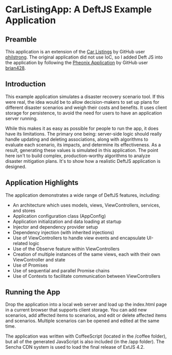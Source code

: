 # CarListingApp: A DeftJS Example Application

## Preamble

This application is an extension of the [Car Listings](https://github.com/SenchaArchitect/CarListings) by GitHub user [philstrong](https://github.com/philstrong). The original application did not use IoC, so I added Deft JS into the application by following the [Pheonix Application](https://github.com/deftjs/Examples/tree/master/phoenix-example-app) by GitHub user [brian428](https://github.com/brian428).

## Introduction

This example application simulates a disaster recovery scenario tool. If this were real, the idea would be to allow decision-makers to set up plans for different disaster scenarios and weigh their costs and benefits. It uses client storage for persistence, to avoid the need for users to have an application server running. 

While this makes it as easy as possible for people to run the app, it does have its limitations. The primary one being: server-side logic should really handle updating and deleting associations, along with algorithms to evaluate each scenario, its impacts, and determine its effectiveness. As a result, generating these values is simulated in this application. The point here isn't to build complex, production-worthy algorithms to analyze disaster mitigation plans. It's to show how a realistic DeftJS application is designed.


## Application Highlights

The application demonstrates a wide range of DeftJS features, including:

* An architecture which uses models, views, ViewControllers, services, and stores
* Application configuration class (AppConfig)
* Application initialization and data loading at startup
* Injector and dependency provider setup
* Dependency injection (with inherited injections)
* Use of ViewControllers to handle view events and encapsulate UI-related logic
* Use of the Observe feature within ViewControllers
* Creation of multiple instances of the same views, each with their own ViewController and state
* Use of Promises
* Use of sequential and parallel Promise chains
* Use of Contexts to facilitate communication between ViewControllers


## Running the App

Drop the application into a local web server and load up the index.html page in a current browser that supports client storage. You can add new scenarios, add affected items to scenarios, and edit or delete affected items and scenarios. Multiple scenarios can be opened and edited at the same time.

The application was written with CoffeeScript (located in the /coffee folder), but all of the generated JavaScript is also included (in the /app folder). The Sencha CDN system is used to load the final release of ExtJS 4.2.
